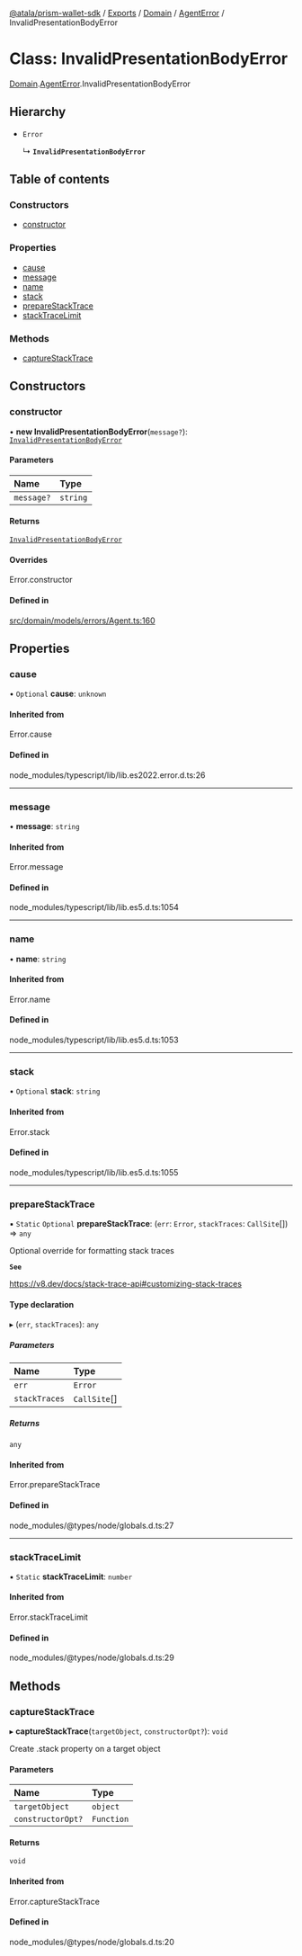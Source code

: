 [@atala/prism-wallet-sdk](../README.md) / [Exports](../modules.md) / [Domain](../modules/Domain.md) / [AgentError](../modules/Domain.AgentError.md) / InvalidPresentationBodyError

# Class: InvalidPresentationBodyError

[Domain](../modules/Domain.md).[AgentError](../modules/Domain.AgentError.md).InvalidPresentationBodyError

## Hierarchy

- `Error`

  ↳ **`InvalidPresentationBodyError`**

## Table of contents

### Constructors

- [constructor](Domain.AgentError.InvalidPresentationBodyError.md#constructor)

### Properties

- [cause](Domain.AgentError.InvalidPresentationBodyError.md#cause)
- [message](Domain.AgentError.InvalidPresentationBodyError.md#message)
- [name](Domain.AgentError.InvalidPresentationBodyError.md#name)
- [stack](Domain.AgentError.InvalidPresentationBodyError.md#stack)
- [prepareStackTrace](Domain.AgentError.InvalidPresentationBodyError.md#preparestacktrace)
- [stackTraceLimit](Domain.AgentError.InvalidPresentationBodyError.md#stacktracelimit)

### Methods

- [captureStackTrace](Domain.AgentError.InvalidPresentationBodyError.md#capturestacktrace)

## Constructors

### constructor

• **new InvalidPresentationBodyError**(`message?`): [`InvalidPresentationBodyError`](Domain.AgentError.InvalidPresentationBodyError.md)

#### Parameters

| Name | Type |
| :------ | :------ |
| `message?` | `string` |

#### Returns

[`InvalidPresentationBodyError`](Domain.AgentError.InvalidPresentationBodyError.md)

#### Overrides

Error.constructor

#### Defined in

[src/domain/models/errors/Agent.ts:160](https://github.com/hyperledger/identus-edge-agent-sdk-ts/blob/2cdbf1ede368164be3dd56f3e362e76e94d48b48/src/domain/models/errors/Agent.ts#L160)

## Properties

### cause

• `Optional` **cause**: `unknown`

#### Inherited from

Error.cause

#### Defined in

node_modules/typescript/lib/lib.es2022.error.d.ts:26

___

### message

• **message**: `string`

#### Inherited from

Error.message

#### Defined in

node_modules/typescript/lib/lib.es5.d.ts:1054

___

### name

• **name**: `string`

#### Inherited from

Error.name

#### Defined in

node_modules/typescript/lib/lib.es5.d.ts:1053

___

### stack

• `Optional` **stack**: `string`

#### Inherited from

Error.stack

#### Defined in

node_modules/typescript/lib/lib.es5.d.ts:1055

___

### prepareStackTrace

▪ `Static` `Optional` **prepareStackTrace**: (`err`: `Error`, `stackTraces`: `CallSite`[]) => `any`

Optional override for formatting stack traces

**`See`**

https://v8.dev/docs/stack-trace-api#customizing-stack-traces

#### Type declaration

▸ (`err`, `stackTraces`): `any`

##### Parameters

| Name | Type |
| :------ | :------ |
| `err` | `Error` |
| `stackTraces` | `CallSite`[] |

##### Returns

`any`

#### Inherited from

Error.prepareStackTrace

#### Defined in

node_modules/@types/node/globals.d.ts:27

___

### stackTraceLimit

▪ `Static` **stackTraceLimit**: `number`

#### Inherited from

Error.stackTraceLimit

#### Defined in

node_modules/@types/node/globals.d.ts:29

## Methods

### captureStackTrace

▸ **captureStackTrace**(`targetObject`, `constructorOpt?`): `void`

Create .stack property on a target object

#### Parameters

| Name | Type |
| :------ | :------ |
| `targetObject` | `object` |
| `constructorOpt?` | `Function` |

#### Returns

`void`

#### Inherited from

Error.captureStackTrace

#### Defined in

node_modules/@types/node/globals.d.ts:20
